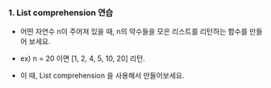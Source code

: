 ### 1. List comprehension 연습

- 어떤 자연수 n이 주어져 있을 때, n의 약수들을 모은 리스트를 리턴하는 함수를 만들어 보세요.

- ex) n = 20 이면 [1, 2, 4, 5, 10, 20] 리턴. 

- 이 때, List comprehension 을 사용해서 만들어보세요.